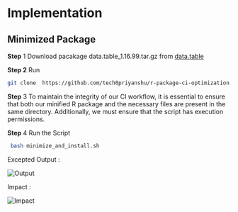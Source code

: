 # Implementation
 ## Minimized Package 
**Step** 1 Download pacakage data.table_1.16.99.tar.gz from [data.table](https://cran.r-project.org/web/packages/data.table/index.html)

**Step 2** Run  
```sh 
git clone  https://github.com/tech0priyanshu/r-package-ci-optimization.git
```
**Step** 3 To maintain the integrity of our CI workflow, it is essential to ensure that both our minified R package and the necessary files are present in the same directory. Additionally, we must ensure that the script has execution permissions.

**Step** 4 Run the Script 
```sh
 bash minimize_and_install.sh
```

Excepted Output :

![Output](https://github.com/user-attachments/assets/ddad416d-7dc8-4fe7-8866-d39a69fffb39)

Impact :

![Impact](https://github.com/user-attachments/assets/cb071822-5c66-4aae-84ea-eebba6b5a224)

